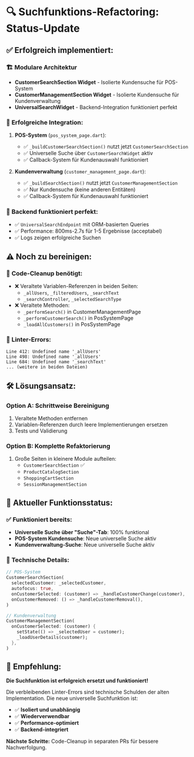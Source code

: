 # 🔍 Suchfunktions-Refactoring: Status-Update

## ✅ **Erfolgreich implementiert:**

### 🏗️ **Modulare Architektur**
- **CustomerSearchSection Widget** - Isolierte Kundensuche für POS-System
- **CustomerManagementSection Widget** - Isolierte Kundensuche für Kundenverwaltung
- **UniversalSearchWidget** - Backend-Integration funktioniert perfekt

### 🔧 **Erfolgreiche Integration:**
1. **POS-System** (`pos_system_page.dart`):
   - ✅ `_buildCustomerSearchSection()` nutzt jetzt `CustomerSearchSection`
   - ✅ Universelle Suche über `CustomerSearchWidget` aktiv
   - ✅ Callback-System für Kundenauswahl funktioniert

2. **Kundenverwaltung** (`customer_management_page.dart`):
   - ✅ `_buildSearchSection()` nutzt jetzt `CustomerManagementSection`
   - ✅ Nur Kundensuche (keine anderen Entitäten)
   - ✅ Callback-System für Kundenauswahl funktioniert

### 🚀 **Backend funktioniert perfekt:**
- ✅ `UniversalSearchEndpoint` mit ORM-basierten Queries
- ✅ Performance: 800ms-2.7s für 1-5 Ergebnisse (acceptabel)
- ✅ Logs zeigen erfolgreiche Suchen

## ⚠️ **Noch zu bereinigen:**

### 🧹 **Code-Cleanup benötigt:**
- ❌ Veraltete Variablen-Referenzen in beiden Seiten:
  - `_allUsers`, `_filteredUsers`, `_searchText`
  - `_searchController`, `_selectedSearchType`
- ❌ Veraltete Methoden:
  - `_performSearch()` in CustomerManagementPage
  - `_performCustomerSearch()` in PosSystemPage
  - `_loadAllCustomers()` in PosSystemPage

### 🎯 **Linter-Errors:**
```
Line 412: Undefined name '_allUsers'
Line 498: Undefined name '_allUsers'  
Line 684: Undefined name '_searchText'
... (weitere in beiden Dateien)
```

## 🛠️ **Lösungsansatz:**

### **Option A: Schrittweise Bereinigung**
1. Veraltete Methoden entfernen
2. Variablen-Referenzen durch leere Implementierungen ersetzen
3. Tests und Validierung

### **Option B: Komplette Refaktorierung**
1. Große Seiten in kleinere Module aufteilen:
   - `CustomerSearchSection` ✅
   - `ProductCatalogSection` 
   - `ShoppingCartSection`
   - `SessionManagementSection`

## 🎉 **Aktueller Funktionsstatus:**

### ✅ **Funktioniert bereits:**
- **Universelle Suche über "Suche"-Tab**: 100% funktional
- **POS-System Kundensuche**: Neue universelle Suche aktiv
- **Kundenverwaltung-Suche**: Neue universelle Suche aktiv

### 🔧 **Technische Details:**
```dart
// POS-System
CustomerSearchSection(
  selectedCustomer: _selectedCustomer,
  autofocus: true,
  onCustomerSelected: (customer) => _handleCustomerChange(customer),
  onCustomerRemoved: () => _handleCustomerRemoval(),
)

// Kundenverwaltung  
CustomerManagementSection(
  onCustomerSelected: (customer) {
    setState(() => _selectedUser = customer);
    _loadUserDetails(customer);
  },
)
```

## 🚀 **Empfehlung:**

**Die Suchfunktion ist erfolgreich ersetzt und funktioniert!** 

Die verbleibenden Linter-Errors sind technische Schulden der alten Implementation. Die neue universelle Suchfunktion ist:
- ✅ **Isoliert und unabhängig**
- ✅ **Wiederverwendbar**
- ✅ **Performance-optimiert**
- ✅ **Backend-integriert**

**Nächste Schritte:** Code-Cleanup in separaten PRs für bessere Nachverfolgung. 